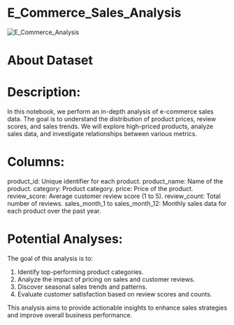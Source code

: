 # E_Commerce_Sales_Analysis

![E_Commerce_Analysis](https://github.com/user-attachments/assets/29ec4bf3-4933-448e-89b4-976403cd3179)

# About Dataset
# Description:
In this notebook, we perform an in-depth analysis of e-commerce sales data. The goal is to understand the distribution of product prices, review scores, and sales trends. We will explore high-priced products, analyze sales data, and investigate relationships between various metrics.

# Columns:
product_id: Unique identifier for each product.
product_name: Name of the product.
category: Product category.
price: Price of the product.
review_score: Average customer review score (1 to 5).
review_count: Total number of reviews.
sales_month_1 to sales_month_12: Monthly sales data for each product over the past year.

# Potential Analyses:
The goal of this analysis is to:
1. Identify top-performing product categories.
2. Analyze the impact of pricing on sales and customer reviews.
3. Discover seasonal sales trends and patterns.
4. Evaluate customer satisfaction based on review scores and counts.

This analysis aims to provide actionable insights to enhance sales strategies and improve overall business performance.
